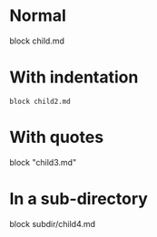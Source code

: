 
# Normal

block child.md


# With indentation

    block child2.md


# With quotes

block "child3.md"


# In a sub-directory

block subdir/child4.md



